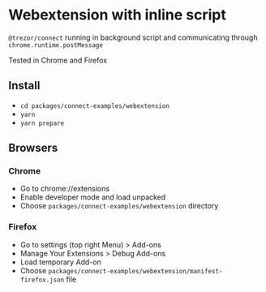 # Webextension with inline script

`@trezor/connect` running in background script and communicating through `chrome.runtime.postMessage`

Tested in Chrome and Firefox

## Install

-   `cd packages/connect-examples/webextension`
-   `yarn`
-   `yarn prepare`

## Browsers

### Chrome

-   Go to chrome://extensions
-   Enable developer mode and load unpacked
-   Choose `packages/connect-examples/webextension` directory

### Firefox

-   Go to settings (top right Menu) > Add-ons
-   Manage Your Extensions > Debug Add-ons
-   Load temporary Add-on
-   Choose `packages/connect-examples/webextension/manifest-firefox.json` file
